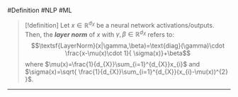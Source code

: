 #Definition #NLP #ML 

> [!definition]
> Let $x\in \mathbb{R}^{d_{X}}$ be a neural network activations/outputs. Then, the ***layer norm*** of $x$ with $\gamma,\beta\in \mathbb{R}^{d_{X}}$ refers to: $$\textsf{LayerNorm}(x|\gamma,\beta)=\text{diag}(\gamma)\cdot \frac{x-\mu(x)\cdot 1}{ \sigma(x)}+\beta$$
> where $\mu(x)=\frac{1}{d_{X}}\sum_{i=1}^{d_{X}}x_{i}$ and $\sigma(x)=\sqrt{ \frac{1}{d_{X}}\sum_{i=1}^{d_{X}}(x_{i}-\mu(x))^{2} }$.
---

